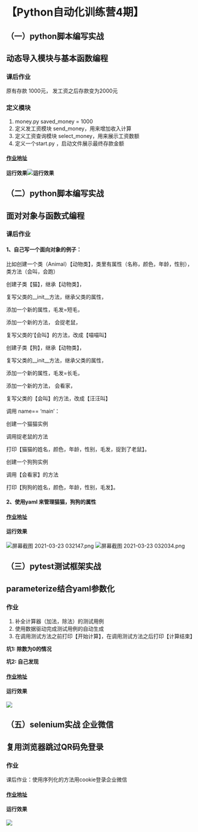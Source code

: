 # 【Python自动化训练营4期】
## （一）python脚本编写实战 
## 动态导入模块与基本函数编程
### 课后作业
原有存款 1000元， 发工资之后存款变为2000元
### 定义模块
1. money.py saved_money = 1000
2. 定义发工资模块 send_money，用来增加收入计算
3. 定义工资查询模块 select_money，用来展示工资数额
4. 定义一个start.py ，启动文件展示最终存款金额
#### [作业地址](https://gitee.com/liuchaodada/pycharmProject/tree/main/salary)
#### 运行效果![运行效果](https://s4.ax1x.com/2021/03/19/6fMHDU.png)


## （二）python脚本编写实战 
## 面对对象与函数式编程
### 课后作业
#### 1、自己写一个面向对象的例子：

比如创建一个类（Animal）【动物类】，类里有属性（名称，颜色，年龄，性别），类方法（会叫，会跑）

创建子类【猫】，继承【动物类】，

复写父类的__init__方法，继承父类的属性，

添加一个新的属性，毛发=短毛，

添加一个新的方法， 会捉老鼠，

复写父类的‘【会叫】的方法，改成【喵喵叫】

创建子类【狗】，继承【动物类】，

复写父类的__init__方法，继承父类的属性，

添加一个新的属性，毛发=长毛，

添加一个新的方法， 会看家，

复写父类的【会叫】的方法，改成【汪汪叫】

调用 name== ‘main’：

创建一个猫猫实例

调用捉老鼠的方法

打印【猫猫的姓名，颜色，年龄，性别，毛发，捉到了老鼠】。

创建一个狗狗实例

调用【会看家】的方法

打印【狗狗的姓名，颜色，年龄，性别，毛发】。

#### 2、使用yaml 来管理猫猫，狗狗的属性

#### [作业地址](https://gitee.com/liuchaodada/pycharmProject/tree/main/animal)
#### 运行效果
![屏幕截图 2021-03-23 032147.png](https://ae04.alicdn.com/kf/U9e3b7718b651488fb8d63fe2e05cb538P.jpg)
![屏幕截图 2021-03-23 032034.png](https://ae04.alicdn.com/kf/U9e3b7718b651488fb8d63fe2e05cb538P.jpg)

## （三）pytest测试框架实战 
## parameterize结合yaml参数化
### 作业

1. 补全计算器（加法，除法）的测试用例
2. 使用数据驱动完成测试用例的自动生成
3. 在调用测试方法之前打印【开始计算】，在调用测试方法之后打印【计算结束】

**坑1: 除数为0的情况**

**坑2: 自己发现**

#### [作业地址](https://gitee.com/liuchaodada/pycharmProject/tree/main/pytest_practice/calculator)
#### 运行效果
![](https://ftp.bmp.ovh/imgs/2021/04/185892637434a42d.png)

## （五）selenium实战 企业微信
## 复用浏览器跳过QR码免登录
### 作业

课后作业：使用序列化的方法用cookie登录企业微信

#### [作业地址](https://gitee.com/liuchaodada/pycharmProject/blob/main/selenium_practice/wechatwork_getcookies_login)
#### 运行效果
![](https://ftp.bmp.ovh/imgs/2021/04/37819024afcea507.png)

